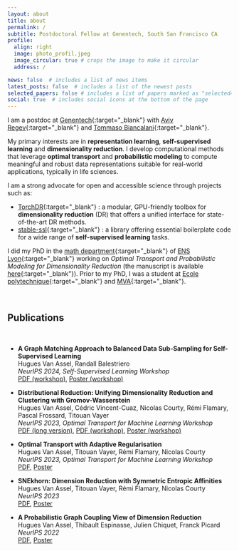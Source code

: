 ```yaml
---
layout: about
title: about
permalink: /
subtitle: Postdoctoral Fellow at Genentech, South San Francisco CA
profile:
  align: right
  image: photo_profil.jpeg
  image_circular: true # crops the image to make it circular
  address: /

news: false  # includes a list of news items
latest_posts: false  # includes a list of the newest posts
selected_papers: false # includes a list of papers marked as "selected={true}"
social: true  # includes social icons at the bottom of the page
---
```


I am a postdoc at [Genentech](https://www.gene.com/){:target="\_blank"} with [Aviv Regev](https://www.roche.com/about/leadership/aviv-regev){:target="\_blank"} and [Tommaso Biancalani](https://www.gene.com/scientists/our-scientists/tommaso-biancalani){:target="\_blank"}.

My primary interests are in **representation learning**, **self-supervised learning** and **dimensionality reduction**. I develop computational methods that leverage **optimal transport** and **probabilistic modeling** to compute meaningful and robust data representations suitable for real-world applications, typically in life sciences. 

I am a strong advocate for open and accessible science through projects such as:

* [TorchDR](https://github.com/TorchDR/TorchDR){:target="\_blank"} : a modular, GPU-friendly toolbox for **dimensionality reduction** (DR) that offers a unified interface for state-of-the-art DR methods.
* [stable-ssl](https://github.com/rbalestr-lab/stable-SSL){:target="\_blank"} : a library offering essential boilerplate code for a wide range of **self-supervised learning** tasks.

I did my PhD in the [math department](http://www.umpa.ens-lyon.fr/){:target="\_blank"} of [ENS Lyon](http://www.ens-lyon.fr/){:target="\_blank"} working on *Optimal Transport and Probabilistic Modeling for Dimensionality Reduction* (the manuscript is available [here](https://theses.hal.science/tel-04997083/document){:target="\_blank"}).
Prior to my PhD, I was a student at [Ecole polytechnique](https://programmes.polytechnique.edu/cycle-ingenieur-polytechnicien/cycle-ingenieur-polytechnicien){:target="\_blank"} and [MVA](https://www.master-mva.com/){:target="\_blank"}.
<!-- ([CV]({{ site.url }}/assets/pdf/CV.pdf)). -->
<!-- I am currently a visiting research fellow at [Brown University](https://www.brown.edu/){:target="\_blank"} working with [Randall Balestriero](https://vivo.brown.edu/display/rbalestr){:target="\_blank"}.  -->

<!-- with [Aurélien Garivier](https://perso.ens-lyon.fr/aurelien.garivier/www.math.univ-toulouse.fr/_agarivie/index.html){:target="\_blank"} and [Titouan Vayer](https://tvayer.github.io/){:target="\_blank"}. -->
<!-- [Rémi Flamary](https://remi.flamary.com/index.fr.html){:target="\_blank"} and [Nicolas Courty](https://people.irisa.fr/Nicolas.Courty/){:target="\_blank"}.  -->

<br>

Publications
------------
<br>

- **A Graph Matching Approach to Balanced Data Sub-Sampling for Self-Supervised Learning**  
  Hugues Van Assel, Randall Balestriero  
  *NeurIPS 2024, Self-Supervised Learning Workshop*  
  [PDF (workshop)](assets/pdf/dassot_neurips_workshop.pdf), [Poster (workshop)](assets/pdf/posters/DASSOT_poster.pdf)

- **Distributional Reduction: Unifying Dimensionality Reduction and Clustering with Gromov-Wasserstein**  
  Hugues Van Assel, Cédric Vincent-Cuaz, Nicolas Courty, Rémi Flamary, Pascal Frossard, Titouan Vayer  
  *NeurIPS 2023, Optimal Transport for Machine Learning Workshop*  
  [PDF (long version)](assets/pdf/DistR.pdf), [PDF (workshop)](assets/pdf/GWDR.pdf), [Poster (workshop)](assets/pdf/posters/GWDR.pdf)

- **Optimal Transport with Adaptive Regularisation**  
  Hugues Van Assel, Titouan Vayer, Rémi Flamary, Nicolas Courty  
  *NeurIPS 2023, Optimal Transport for Machine Learning Workshop*  
  [PDF](assets/pdf/otari_workshop_paper.pdf), [Poster](assets/pdf/posters/OTARI.pdf)

- **SNEkhorn: Dimension Reduction with Symmetric Entropic Affinities**  
  Hugues Van Assel, Titouan Vayer, Rémi Flamary, Nicolas Courty  
  *NeurIPS 2023*  
  [PDF](assets/pdf/final_snekhorn.pdf), [Poster](assets/pdf/posters/SNEkhorn.pdf)

- **A Probabilistic Graph Coupling View of Dimension Reduction**  
  Hugues Van Assel, Thibault Espinasse, Julien Chiquet, Franck Picard  
  *NeurIPS 2022*  
  [PDF](assets/pdf/graph_coupling.pdf), [Poster](assets/pdf/posters/Poster_Neurips2022.pdf)
